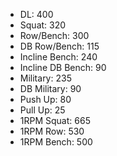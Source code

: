 * DL: 400
*  Squat: 320
*  Row/Bench: 300
*  DB Row/Bench: 115
*  Incline Bench: 240
*  Incline DB Bench: 90
*  Military: 235
*  DB Military: 90
*  Push Up: 80
*  Pull Up: 25
*  1RPM Squat: 665
*  1RPM Row: 530
*  1RPM Bench: 500

